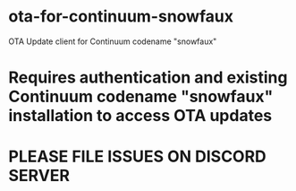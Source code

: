 # ota-for-continuum-snowfaux
OTA Update client for Continuum codename "snowfaux"

# Requires authentication and existing Continuum codename "snowfaux" installation to access OTA updates

# PLEASE FILE ISSUES ON DISCORD SERVER
